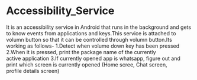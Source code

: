 # Accessibility_Service
It is an accessibility service in Android that runs in the background and gets to know events from applications and keys.This service is attached to volumn button
so that it can be controlled through volumn button.Its working as follows-
1.Detect when volume down key has been pressed
2.When it is pressed, print the package name of the currently active application
3.If currently opened  app is whatsapp, figure out and print which screen is currently opened (Home scree, Chat screen, profile details screen)
